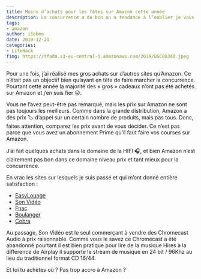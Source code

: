 ```yaml
---
title: Moins d’achats pour les fêtes sur Amazon cette année
description: La concurrence a du bon on a tendance à l’oublier je vous encourage à ne pas systématiquement acheter sur Amazon. 👍
tags: 
- amazon
author: iSebmo
date: 2019-12-21
categories: 
- LifeHack
fimg: https://tfada.s3-eu-central-1.amazonaws.com/2019/DSC08348.jpeg
---
```


Pour une fois, j’ai réalisé mes gros achats sur d’autres sites qu’Amazon. Ce n’était pas un objectif bien qu’ayant en tête de faire marcher la concurrence. Pourtant cette année la majorité des « gros » cadeaux n’ont pas été achetés sur Amazon et j’en suis fier 😜.

Vous ne l’avez peut-être pas remarqué, mais les prix sur Amazon ne sont pas toujours les meilleurs. Comme dans la grande distribution, Amazon a des prix 🏷 d’appel sur un certain nombre de produits, mais pas tous. Donc, faites attention, comparez les prix avant de vous décider. Ce n’est pas parce que vous avez un abonnement Prime qu’il faut faire vos courses sur Amazon. 

J’ai fait quelques achats dans le domaine de la HIFI 🎧, et bien Amazon n’est clairement pas bon dans ce domaine niveau prix et tant mieux pour la concurrence.

En vrac les sites sur lesquels je suis passé et qui m’ont donné entière satisfaction :

- [EasyLounge](https://www.easylounge.com/)
- [Son Vidéo](https://www.son-video.com/)
- [Fnac](https://fnac.com)
- [Boulanger](https://Boulanger.com)
- [Cobra](https://cobra.fr)

Au passage, Son Vidéo est le seul commerçant à vendre des Chromecast Audio à prix raisonnable. Comme vous le savez ce Chromecast a été abandonné pourtant il est bien pratique pour lire de la musique Hires à la différence de Airplay il supporte le stream de musique en 24 bit / 96Khz au lieu du traditionnel format CD 16/44.

Et toi tu achètes où ? Pas trop accro à Amazon ?